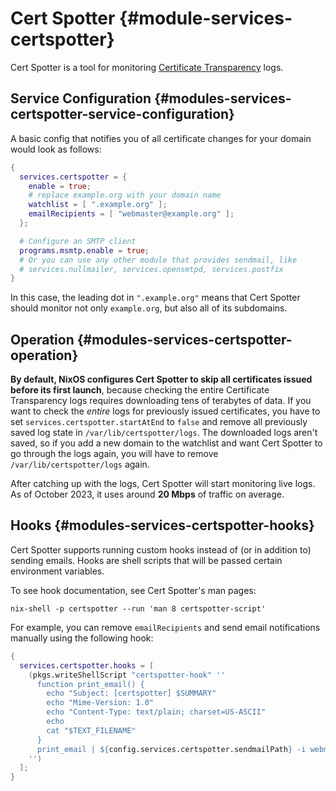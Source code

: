 # Cert Spotter {#module-services-certspotter}

Cert Spotter is a tool for monitoring [Certificate Transparency](https://en.wikipedia.org/wiki/Certificate_Transparency)
logs.

## Service Configuration {#modules-services-certspotter-service-configuration}

A basic config that notifies you of all certificate changes for your
domain would look as follows:

```nix
{
  services.certspotter = {
    enable = true;
    # replace example.org with your domain name
    watchlist = [ ".example.org" ];
    emailRecipients = [ "webmaster@example.org" ];
  };

  # Configure an SMTP client
  programs.msmtp.enable = true;
  # Or you can use any other module that provides sendmail, like
  # services.nullmailer, services.opensmtpd, services.postfix
}
```

In this case, the leading dot in `".example.org"` means that Cert
Spotter should monitor not only `example.org`, but also all of its
subdomains.

## Operation {#modules-services-certspotter-operation}

**By default, NixOS configures Cert Spotter to skip all certificates
issued before its first launch**, because checking the entire
Certificate Transparency logs requires downloading tens of terabytes of
data. If you want to check the *entire* logs for previously issued
certificates, you have to set `services.certspotter.startAtEnd` to
`false` and remove all previously saved log state in
`/var/lib/certspotter/logs`. The downloaded logs aren't saved, so if you
add a new domain to the watchlist and want Cert Spotter to go through
the logs again, you will have to remove `/var/lib/certspotter/logs`
again.

After catching up with the logs, Cert Spotter will start monitoring live
logs. As of October 2023, it uses around **20 Mbps** of traffic on
average.

## Hooks {#modules-services-certspotter-hooks}

Cert Spotter supports running custom hooks instead of (or in addition
to) sending emails. Hooks are shell scripts that will be passed certain
environment variables.

To see hook documentation, see Cert Spotter's man pages:

```ShellSession
nix-shell -p certspotter --run 'man 8 certspotter-script'
```

For example, you can remove `emailRecipients` and send email
notifications manually using the following hook:

```nix
{
  services.certspotter.hooks = [
    (pkgs.writeShellScript "certspotter-hook" ''
      function print_email() {
        echo "Subject: [certspotter] $SUMMARY"
        echo "Mime-Version: 1.0"
        echo "Content-Type: text/plain; charset=US-ASCII"
        echo
        cat "$TEXT_FILENAME"
      }
      print_email | ${config.services.certspotter.sendmailPath} -i webmaster@example.org
    '')
  ];
}
```
